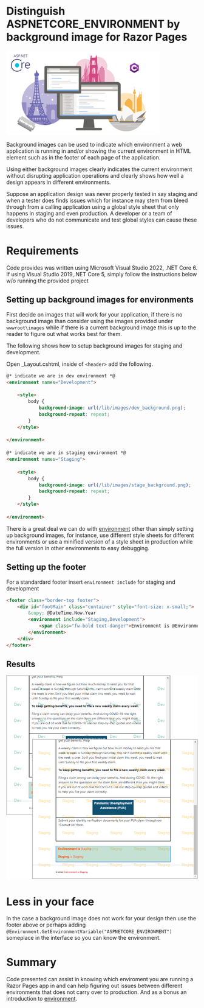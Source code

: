 # Distinguish ASPNETCORE_ENVIRONMENT by background image for Razor Pages

![head](assets/head.png)

Background images can be used to indicate which environment a web application is running in and/or showing the current environment in HTML element such as in the footer of each page of the application.

Using either background images clearly indicates the current environment without disrupting application operations and clearly shows how well a design appears in different environments.

Suppose an application design was never properly tested in say staging and when a tester does finds issues which for instance may stem from bleed through from a calling application using a global style sheet that only happens in staging and even production. A developer or a team of developers who do not communicate and test global styles can cause these issues.

# Requirements

Code provides was written using Microsoft Visual Studio 2022, .NET Core 6. If using Visual Studio 2019,.NET Core 5, simply follow the instructions below w/o running the provided project

## Setting up background images for environments

First decide on images that will work for your application, if there is no background image than consider using the images provided under `wwwroot\images` while if there is a current background image this is up to the reader to figure out what works best for them.

The following shows how to setup background images for staging and development.

Open _Layout.cshtml, inside of `<header>` add the following.

```html
@* indicate we are in dev environment *@
<environment names="Development">

    <style>
        body {
            background-image: url(/lib/images/dev_background.png);
            background-repeat: repeat;
        }
    </style>

</environment>
        
@* indicate we are in staging environment *@
<environment names="Staging">

    <style>
        body {
            background-image: url(/lib/images/stage_background.png);
            background-repeat: repeat;
        }
    </style>

</environment>
```

There is a great deal we can do with [environment](https://learn.microsoft.com/en-us/aspnet/core/fundamentals/environments?view=aspnetcore-6.0) other than simply setting up background images, for instance, use different style sheets for different environments or use a minified version of a style sheet in production while the full version in other environments to easy debugging.

## Setting up the footer

For a standardard footer insert `environment include` for staging and development

```html
<footer class="border-top footer">
    <div id="footMain" class="container" style="font-size: x-small;">
        &copy; @DateTime.Now.Year
        <environment include="Staging,Development">
            <span class="fw-bold text-danger">Environment is @Environment.GetEnvironmentVariable("ASPNETCORE_ENVIRONMENT")</span>
        </environment>
    </div>
</footer>
```

## Results

![Figure1](assets/figure1.png)

# Less in your face

In the case a background image does not work for your design then use the footer above or perhaps adding `@Environment.GetEnvironmentVariable("ASPNETCORE_ENVIRONMENT")` someplace in the interface so you can know the environment.

# Summary

Code presented can assist in knowing which enviroment you are running a Razor Pages app in and can help figuring out issues between different environments that does not carry over to production. And as a bonus an introduction to [environment](https://learn.microsoft.com/en-us/aspnet/core/fundamentals/environments?view=aspnetcore-6.0).
